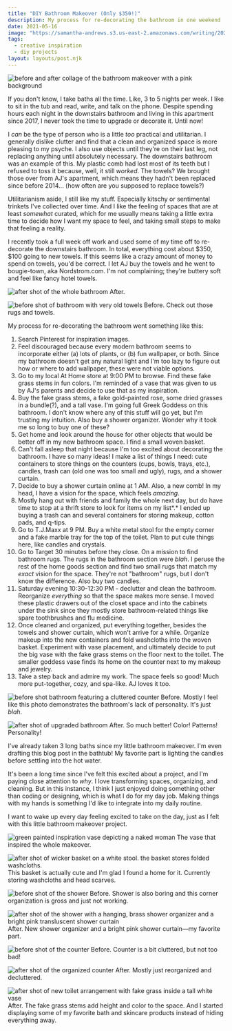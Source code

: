 ```yaml
---
title: "DIY Bathroom Makeover (Only $350!)"
description: My process for re-decorating the bathroom in one weekend
date: 2021-05-16
image: "https://samantha-andrews.s3.us-east-2.amazonaws.com/writing/2021-05-16-diy-bathroom-makeover/diy_bathroom_makeover_before_and_after.png"
tags:
  - creative inspiration
  - diy projects
layout: layouts/post.njk
---
```


![before and after collage of the bathroom makeover with a pink background](https://samantha-andrews.s3.us-east-2.amazonaws.com/writing/2021-05-16-diy-bathroom-makeover/diy_bathroom_makeover_before_and_after.png)

If you don't know, I take baths all the time. Like, 3 to 5 nights per week. I like to sit in the tub and read, write, and talk on the phone. Despite spending hours each night in the downstairs bathroom and living in this apartment since 2017, I never took the time to upgrade or decorate it. Until now!

I _can_ be the type of person who is a little _too_ practical and utilitarian. I generally dislike clutter and find that a clean and organized space is more pleasing to my psyche. I also use objects until they're on their last leg, not replacing anything until absolutely necessary. The downstairs bathroom was an example of this. My plastic comb had lost most of its teeth but I refused to toss it because, well, it still _worked_. The towels? We brought those over from AJ's apartment, which means they hadn't been replaced since before 2014... (how often are you supposed to replace towels?)

Utilitarianism aside, I still like my stuff. Especially kitschy or sentimental trinkets I've collected over time. And I like the feeling of spaces that are at least _somewhat_ curated, which for me usually means taking a little extra time to decide how I want my space to feel, and taking small steps to make that feeling a reality.

I recently took a full week off work and used some of my time off to re-decorate the downstairs bathroom. In total, everything cost about $350, $100 going to new towels. If this seems like a crazy amount of money to spend on towels, you'd be correct. I let AJ buy the towels and he went to bougie-town, aka Nordstrom.com. I'm not complaining; they're buttery soft and feel like fancy hotel towels.

![after shot of the whole bathroom](https://samantha-andrews.s3.us-east-2.amazonaws.com/writing/2021-05-16-diy-bathroom-makeover/after_2.jpg)
After.

![before shot of bathroom with very old towels](https://samantha-andrews.s3.us-east-2.amazonaws.com/writing/2021-05-16-diy-bathroom-makeover/before_2.jpg)
Before. Check out those rugs and towels.

My process for re-decorating the bathroom went something like this:

1. Search Pinterest for inspiration images.
2. Feel discouraged because every modern bathroom seems to incorporate either (a) lots of plants, or (b) fun wallpaper, or both. Since my bathroom doesn't get any natural light and I'm too lazy to figure out how or where to add wallpaper, these were not viable options.
3. Go to my local At Home store at 9:00 PM to browse. Find these fake grass stems in fun colors. I'm reminded of a vase that was given to us by AJ's parents and decide to use that as my inspiration.
4. Buy the fake grass stems, a fake gold-painted rose, some dried grasses in a bundle(?), and a tall vase. I'm going full Greek Goddess on this bathroom. I don't know where any of this stuff will go yet, but I'm trusting my intuition. Also buy a shower organizer. Wonder why it took me so long to buy one of these?
5. Get home and look around the house for other objects that would be better off in my new bathroom space. I find a small woven basket.
6. Can't fall asleep that night because I'm too excited about decorating the bathroom. I have so many ideas! I make a list of things I need: cute containers to store things on the counters (cups, bowls, trays, etc.), candles, trash can (old one was too small and ugly), rugs, and a shower curtain.
7. Decide to buy a shower curtain online at 1 AM. Also, a new comb! In my head, I have a vision for the space, which feels _amazing_.
8. Mostly hang out with friends and family the whole next day, but do have time to stop at a thrift store to look for items on my list*.* I ended up buying a trash can and several containers for storing makeup, cotton pads, and q-tips.
9. Go to T.J.Maxx at 9 PM. Buy a white metal stool for the empty corner and a fake marble tray for the top of the toilet. Plan to put cute things here, like candles and crystals.
10. Go to Target 30 minutes before they close. On a mission to find bathroom rugs. The rugs in the bathroom section were _blah_. I peruse the rest of the home goods section and find two small rugs that match my _exact_ vision for the space. They're not "bathroom" rugs, but I don't know the difference. Also buy two candles.
11. Saturday evening 10:30-12:30 PM - declutter and clean the bathroom. Reorganize _everything_ so that the space makes more sense. I moved these plastic drawers out of the closet space and into the cabinets under the sink since they mostly store bathroom-related things like spare toothbrushes and flu medicine.
12. Once cleaned and organized, put everything together, besides the towels and shower curtain, which won't arrive for a while. Organize makeup into the new containers and fold washcloths into the woven basket. Experiment with vase placement, and ultimately decide to put the big vase with the fake grass stems on the floor next to the toilet. The smaller goddess vase finds its home on the counter next to my makeup and jewelry.
13. Take a step back and admire my work. The space feels so good! Much more put-together, cozy, and spa-like. AJ loves it too.

![before shot bathroom featuring a cluttered counter](https://samantha-andrews.s3.us-east-2.amazonaws.com/writing/2021-05-16-diy-bathroom-makeover/before.jpg)
Before. Mostly I feel like this photo demonstrates the bathroom's lack of personality. It's just _blah_.

![after shot of upgraded bathroom](https://samantha-andrews.s3.us-east-2.amazonaws.com/writing/2021-05-16-diy-bathroom-makeover/after.jpg)
After. So much better! Color! Patterns! Personality!

I've already taken 3 long baths since my little bathroom makeover. I'm even drafting this blog post in the bathtub! My favorite part is lighting the candles before settling into the hot water.

It's been a long time since I've felt this excited about a project, and I'm paying close attention to _why_. I love transforming spaces, organizing, and cleaning. But in this instance, I think I just enjoyed doing something other than coding or designing, which is what I do for my day job. Making things with my hands is something I'd like to integrate into my daily routine.

I want to wake up every day feeling excited to take on the day, just as I felt with this little bathroom makeover project.

![green painted inspiration vase depicting a naked woman](https://samantha-andrews.s3.us-east-2.amazonaws.com/writing/2021-05-16-diy-bathroom-makeover/inspiration_vase.jpg)
The vase that inspired the whole makeover.

![after shot of wicker basket on a white stool. the basket stores folded washcloths.](https://samantha-andrews.s3.us-east-2.amazonaws.com/writing/2021-05-16-diy-bathroom-makeover/after_basket.jpg)
This basket is actually cute and I'm glad I found a home for it. Currently storing washcloths and head scarves.

![before shot of the shower](https://samantha-andrews.s3.us-east-2.amazonaws.com/writing/2021-05-16-diy-bathroom-makeover/before_shower.jpg)
Before. Shower is also boring and this corner organization is gross and just not working.

![after shot of the shower with a hanging, brass shower organizer and a bright pink transluscent shower curtain](https://samantha-andrews.s3.us-east-2.amazonaws.com/writing/2021-05-16-diy-bathroom-makeover/after_shower.jpg)
After. New shower organizer and a bright pink shower curtain—my favorite part.

![before shot of the counter](https://samantha-andrews.s3.us-east-2.amazonaws.com/writing/2021-05-16-diy-bathroom-makeover/before_counter.jpg)
Before. Counter is a bit cluttered, but not too bad!

![after shot of the organized counter](https://samantha-andrews.s3.us-east-2.amazonaws.com/writing/2021-05-16-diy-bathroom-makeover/after_counter.jpg)
After. Mostly just reorganized and decluttered.

![after shot of new toilet arrangement with fake grass inside a tall white vase](https://samantha-andrews.s3.us-east-2.amazonaws.com/writing/2021-05-16-diy-bathroom-makeover/after_toilet.jpg)
After. The fake grass stems add height and color to the space. And I started displaying some of my favorite bath and skincare products instead of hiding everything away.
